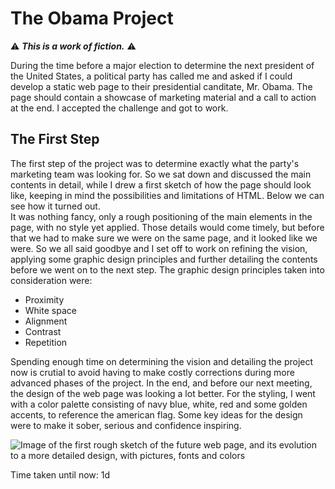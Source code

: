 # The Obama Project
⚠️ **_This is a work of fiction._** ⚠️

During the time before a major election to determine the next president of the United States, a political party has called me and asked if I could develop a static web page to their presidential canditate, Mr. Obama. The page should contain a showcase of marketing material and a call to action at the end. I accepted the challenge and got to work.

## The First Step
The first step of the project was to determine exactly what the party's marketing team was looking for. So we sat down and discussed the main contents in detail, while I drew a first sketch of how the page should look like, keeping in mind the possibilities and limitations of HTML. Below we can see how it turned out.  
It was nothing fancy, only a rough positioning of the main elements in the page, with no style yet applied. Those details would come timely, but before that we had to make sure we were on the same page, and it looked like we were. So we all said goodbye and I set off to work on refining the vision, applying some graphic design principles and further detailing the contents before we went on to the next step. The graphic design principles taken into consideration were:
* Proximity
* White space
* Alignment
* Contrast
* Repetition  

Spending enough time on determining the vision and detailing the project now is crutial to avoid having to make costly corrections during more advanced phases of the project. In the end, and before our next meeting, the design of the web page was looking a lot better. For the styling, I went with a color palette consisting of navy blue, white, red and some golden accents, to reference the american flag. Some key ideas for the design were to make it sober, serious and confidence inspiring.  
  
![Image of the first rough sketch of the future web page, and its evolution to a more detailed design, with pictures, fonts and colors](https://i.imgur.com/mozQGp4.jpg)

Time taken until now: 1d